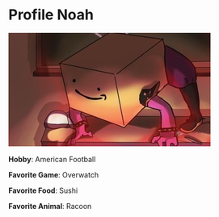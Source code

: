 # Profile Noah
![](/docs/images/VwAcePXhIeFrBXo-1600x900-noPad.jpg)

**Hobby**: American Football

**Favorite Game**: Overwatch

**Favorite Food**: Sushi

**Favorite Animal**: Racoon
